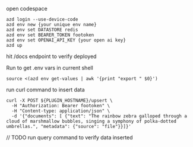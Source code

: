 open codespace
```
azd login --use-device-code
azd env new {your unique env name}
azd env set DATASTORE redis
azd env set BEARER_TOKEN footoken
azd env set OPENAI_API_KEY {your open ai key}
azd up
```

hit /docs endpoint to verify deployed

Run to get .env vars in current shell
```
source <(azd env get-values | awk '{print "export " $0}')
```

run curl command to insert data
```
curl -X POST ${PLUGIN_HOSTNAME}/upsert \
  -H "Authorization: Bearer footoken" \
  -H "Content-type: application/json" \
  -d '{"documents": [ {"text": "The rainbow zebra galloped through a cloud of marshmallow bubbles, singing a symphony of polka-dotted umbrellas.", "metadata": {"source": "file"}}]}'
```

// TODO
run query command to verify data inserted


